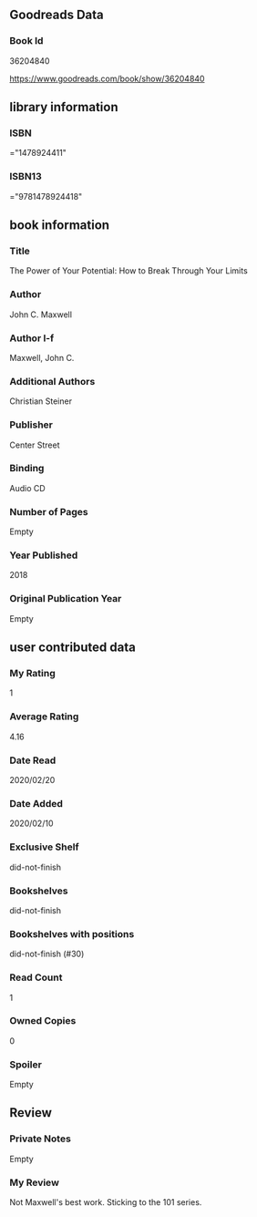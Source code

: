 <!-- This template shows how to bulk convert all columns of data into one markdown file -->
<!-- caveat: substitution key matches column headers from default export. You will get a KeyError if there's a mismatch -->

## Goodreads Data

### Book Id 

36204840

https://www.goodreads.com/book/show/36204840

## library information

### ISBN 
="1478924411"

### ISBN13 
="9781478924418"

## book information

### Title
The Power of Your Potential: How to Break Through Your Limits

### Author 
John C. Maxwell

### Author l-f 
Maxwell, John C.

### Additional Authors
Christian Steiner

### Publisher 
Center Street

### Binding
Audio CD

### Number of Pages
Empty

### Year Published
2018

### Original Publication Year 
Empty

## user contributed data

### My Rating
1

### Average Rating
4.16

### Date Read
2020/02/20

### Date Added
2020/02/10

### Exclusive Shelf
did-not-finish

### Bookshelves
did-not-finish

### Bookshelves with positions
did-not-finish (#30)

### Read Count
1

### Owned Copies
0

### Spoiler 
Empty

## Review

### Private Notes
Empty

### My Review
Not Maxwell's best work. Sticking to the 101 series.